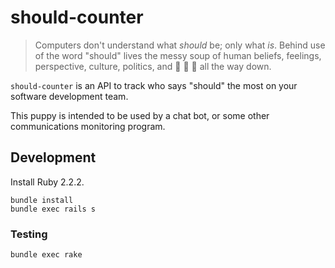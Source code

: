 # should-counter

> Computers don't understand what _should_ be; only what _is_. Behind use of the
> word "should" lives the messy soup of human beliefs, feelings, perspective,
> culture, politics, and :turtle: :turtle: :turtle: all the way down.

`should-counter` is an API to track who says "should" the most on your software development team.

This puppy is intended to be used by a chat bot, or some other communications monitoring program.

## Development

Install Ruby 2.2.2.

```
bundle install
bundle exec rails s
```

### Testing

```
bundle exec rake
```
